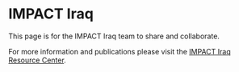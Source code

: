 # IMPACT Iraq
This page is for the IMPACT Iraq team to share and collaborate.

For more information and publications please visit the [IMPACT Iraq Resource Center](https://www.reachresourcecentre.info/country/iraq/).
